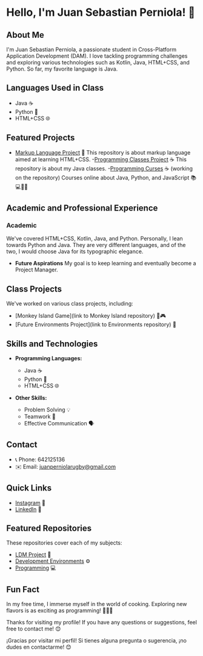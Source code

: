 # Hello, I'm Juan Sebastian Perniola! 👋

## About Me
I'm Juan Sebastian Perniola, a passionate student in Cross-Platform Application Development (DAM). I love tackling programming challenges and exploring various technologies such as Kotlin, Java, HTML+CSS, and Python. So far, my favorite language is Java.

## Languages Used in Class
- Java ☕
- Python 🐍
- HTML+CSS 🌐

## Featured Projects
- [Markup Language Project]([https://github.com/JSebastian123/LDM/tree/main/Act20](https://github.com/JuanSebastianPerniola/LDM)) 📄
This repository is about markup language aimed at learning HTML+CSS.
-[Programming Classes Project](https://github.com/JuanSebastianPerniola/programacion) ☕
This repository is about my Java classes.
-[Programming Curses]() ☕ (working on the repository)
Courses online about Java, Python, and JavaScript 📚💻🐍🔗

## Academic and Professional Experience
### Academic
We've covered HTML+CSS, Kotlin, Java, and Python. Personally, I lean towards Python and Java. They are very different languages, and of the two, I would choose Java for its typographic elegance.

- **Future Aspirations**
  My goal is to keep learning and eventually become a Project Manager.

## Class Projects
We've worked on various class projects, including:
- [Monkey Island Game](link to Monkey Island repository) 🐒🎮
- [Future Environments Project](link to Environments repository) 🚀

## Skills and Technologies
- **Programming Languages:**
  - Java ☕
  - Python 🐍
  - HTML+CSS 🌐

- **Other Skills:**
  - Problem Solving 💡
  - Teamwork 🤝
  - Effective Communication 🗣️

## Contact
- 📞 Phone: 642125136
- ✉️ Email: juanperniolarugby@gmail.com

## Quick Links
- [Instagram](https://www.instagram.com/juan_perniola) 📸
- [LinkedIn](https://www.linkedin.com/in/juan-sebastian-perniola-55619a156/) 🔗

## Featured Repositories
These repositories cover each of my subjects:
- [LDM Project](https://github.com/JSebastian123/LDM.git) 📁
- [Development Environments](https://github.com/JSebastian123/EntornosDeDesarrollo.git) ⚙️
- [Programming](https://github.com/JSebastian123/programacion.git) 💻

## Fun Fact
In my free time, I immerse myself in the world of cooking. Exploring new flavors is as exciting as programming! 🍳👨‍🍳

Thanks for visiting my profile! If you have any questions or suggestions, feel free to contact me! 😊


¡Gracias por visitar mi perfil! Si tienes alguna pregunta o sugerencia, ¡no dudes en contactarme! 😊
